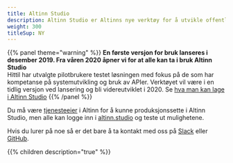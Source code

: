 ```yaml
---
title: Altinn Studio
description: Altinn Studio er Altinns nye verktøy for å utvikle offentlige digitale tjenester. Dette kan være alt fra helt enkle skjema til avanserte applikasjoner.  
weight: 300
titleSup: NY
---
```



{{% panel theme="warning" %}}
**En første versjon for bruk lanseres i desember 2019. Fra våren 2020 åpner vi for at alle kan ta i bruk Altinn Studio**  
Hittil har utvalgte pilotbrukere testet løsningen med fokus på de som har kompetanse på systemutvikling og bruk av APIer. Verktøyet vil være i en tidlig versjon ved lansering og bli videreutviklet i 2020. Se [hva man kan lage i Altinn Studio](https://www.altinndigital.no/altinn-studio/#possibilities)
{{% /panel %}}

Du må være [tjenesteeier](https://www.altinndigital.no/kom-i-gang/) i Altinn for å kunne produksjonssette i Altinn Studio,
men alle kan logge inn i [altinn.studio](https://altinn.studio) og teste ut mulighetene.

Hvis du lurer på noe så er det bare å ta kontakt med oss på [Slack](https://altinnstudio.slack.com)
eller [GitHub](https://github.com/Altinn/altinn-studio/issues/new/choose).


{{% children description="true" %}}
